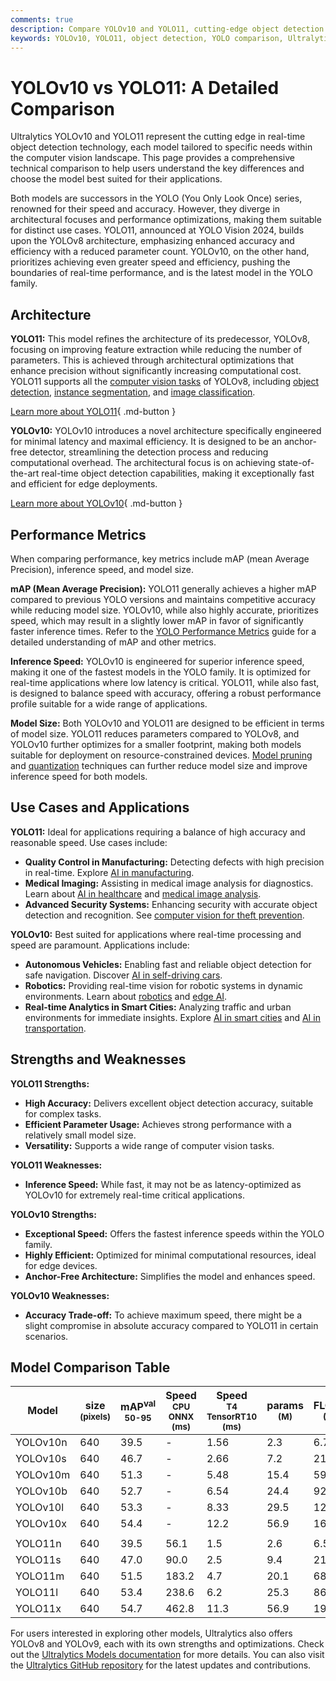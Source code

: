 ```yaml
---
comments: true
description: Compare YOLOv10 and YOLO11, cutting-edge object detection models by Ultralytics. Explore performance, accuracy, speed, and use cases for your projects.
keywords: YOLOv10, YOLO11, object detection, YOLO comparison, Ultralytics, real-time detection, computer vision, performance metrics, machine learning
---
```


# YOLOv10 vs YOLO11: A Detailed Comparison

Ultralytics YOLOv10 and YOLO11 represent the cutting edge in real-time object detection technology, each model tailored to specific needs within the computer vision landscape. This page provides a comprehensive technical comparison to help users understand the key differences and choose the model best suited for their applications.

Both models are successors in the YOLO (You Only Look Once) series, renowned for their speed and accuracy. However, they diverge in architectural focuses and performance optimizations, making them suitable for distinct use cases. YOLO11, announced at YOLO Vision 2024, builds upon the YOLOv8 architecture, emphasizing enhanced accuracy and efficiency with a reduced parameter count. YOLOv10, on the other hand, prioritizes achieving even greater speed and efficiency, pushing the boundaries of real-time performance, and is the latest model in the YOLO family.

<script async src="https://cdn.jsdelivr.net/npm/chart.js@latest/dist/chart.min.js"></script>
<script defer src="../../javascript/benchmark.js"></script>

<canvas id="modelComparisonChart" width="1024" height="400" active-models='["YOLOv10", "YOLO11"]'></canvas>

## Architecture

**YOLO11:** This model refines the architecture of its predecessor, YOLOv8, focusing on improving feature extraction while reducing the number of parameters. This is achieved through architectural optimizations that enhance precision without significantly increasing computational cost. YOLO11 supports all the [computer vision tasks](https://docs.ultralytics.com/tasks/) of YOLOv8, including [object detection](https://www.ultralytics.com/glossary/object-detection), [instance segmentation](https://www.ultralytics.com/glossary/instance-segmentation), and [image classification](https://docs.ultralytics.com/tasks/classify/).

[Learn more about YOLO11](https://docs.ultralytics.com/models/yolo11/){ .md-button }

**YOLOv10:** YOLOv10 introduces a novel architecture specifically engineered for minimal latency and maximal efficiency. It is designed to be an anchor-free detector, streamlining the detection process and reducing computational overhead. The architectural focus is on achieving state-of-the-art real-time object detection capabilities, making it exceptionally fast and efficient for edge deployments.

[Learn more about YOLOv10](https://docs.ultralytics.com/models/yolov10/){ .md-button }

## Performance Metrics

When comparing performance, key metrics include mAP (mean Average Precision), inference speed, and model size.

**mAP (Mean Average Precision):** YOLO11 generally achieves a higher mAP compared to previous YOLO versions and maintains competitive accuracy while reducing model size. YOLOv10, while also highly accurate, prioritizes speed, which may result in a slightly lower mAP in favor of significantly faster inference times. Refer to the [YOLO Performance Metrics](https://docs.ultralytics.com/guides/yolo-performance-metrics/) guide for a detailed understanding of mAP and other metrics.

**Inference Speed:** YOLOv10 is engineered for superior inference speed, making it one of the fastest models in the YOLO family. It is optimized for real-time applications where low latency is critical. YOLO11, while also fast, is designed to balance speed with accuracy, offering a robust performance profile suitable for a wide range of applications.

**Model Size:** Both YOLOv10 and YOLO11 are designed to be efficient in terms of model size. YOLO11 reduces parameters compared to YOLOv8, and YOLOv10 further optimizes for a smaller footprint, making both models suitable for deployment on resource-constrained devices. [Model pruning](https://www.ultralytics.com/glossary/pruning) and [quantization](https://www.ultralytics.com/glossary/model-quantization) techniques can further reduce model size and improve inference speed for both models.

## Use Cases and Applications

**YOLO11:** Ideal for applications requiring a balance of high accuracy and reasonable speed. Use cases include:

- **Quality Control in Manufacturing:** Detecting defects with high precision in real-time. Explore [AI in manufacturing](https://www.ultralytics.com/solutions/ai-in-manufacturing).
- **Medical Imaging:** Assisting in medical image analysis for diagnostics. Learn about [AI in healthcare](https://www.ultralytics.com/solutions/ai-in-healthcare) and [medical image analysis](https://www.ultralytics.com/glossary/medical-image-analysis).
- **Advanced Security Systems:** Enhancing security with accurate object detection and recognition. See [computer vision for theft prevention](https://www.ultralytics.com/blog/computer-vision-for-theft-prevention-enhancing-security).

**YOLOv10:** Best suited for applications where real-time processing and speed are paramount. Applications include:

- **Autonomous Vehicles:** Enabling fast and reliable object detection for safe navigation. Discover [AI in self-driving cars](https://www.ultralytics.com/solutions/ai-in-self-driving).
- **Robotics:** Providing real-time vision for robotic systems in dynamic environments. Learn about [robotics](https://www.ultralytics.com/glossary/robotics) and [edge AI](https://www.ultralytics.com/glossary/edge-ai).
- **Real-time Analytics in Smart Cities:** Analyzing traffic and urban environments for immediate insights. Explore [AI in smart cities](https://www.ultralytics.com/blog/computer-vision-ai-in-smart-cities) and [AI in transportation](https://www.ultralytics.com/blog/ai-in-transportation-redefining-metro-systems).

## Strengths and Weaknesses

**YOLO11 Strengths:**

- **High Accuracy:** Delivers excellent object detection accuracy, suitable for complex tasks.
- **Efficient Parameter Usage:** Achieves strong performance with a relatively small model size.
- **Versatility:** Supports a wide range of computer vision tasks.

**YOLO11 Weaknesses:**

- **Inference Speed:** While fast, it may not be as latency-optimized as YOLOv10 for extremely real-time critical applications.

**YOLOv10 Strengths:**

- **Exceptional Speed:** Offers the fastest inference speeds within the YOLO family.
- **Highly Efficient:** Optimized for minimal computational resources, ideal for edge devices.
- **Anchor-Free Architecture:** Simplifies the model and enhances speed.

**YOLOv10 Weaknesses:**

- **Accuracy Trade-off:** To achieve maximum speed, there might be a slight compromise in absolute accuracy compared to YOLO11 in certain scenarios.

## Model Comparison Table

| Model    | size<br><sup>(pixels) | mAP<sup>val<br>50-95 | Speed<br><sup>CPU ONNX<br>(ms) | Speed<br><sup>T4 TensorRT10<br>(ms) | params<br><sup>(M) | FLOPs<br><sup>(B) |
| -------- | --------------------- | -------------------- | ------------------------------ | ----------------------------------- | ------------------ | ----------------- |
| YOLOv10n | 640                   | 39.5                 | -                              | 1.56                                | 2.3                | 6.7               |
| YOLOv10s | 640                   | 46.7                 | -                              | 2.66                                | 7.2                | 21.6              |
| YOLOv10m | 640                   | 51.3                 | -                              | 5.48                                | 15.4               | 59.1              |
| YOLOv10b | 640                   | 52.7                 | -                              | 6.54                                | 24.4               | 92.0              |
| YOLOv10l | 640                   | 53.3                 | -                              | 8.33                                | 29.5               | 120.3             |
| YOLOv10x | 640                   | 54.4                 | -                              | 12.2                                | 56.9               | 160.4             |
|          |                       |                      |                                |                                     |                    |                   |
| YOLO11n  | 640                   | 39.5                 | 56.1                           | 1.5                                 | 2.6                | 6.5               |
| YOLO11s  | 640                   | 47.0                 | 90.0                           | 2.5                                 | 9.4                | 21.5              |
| YOLO11m  | 640                   | 51.5                 | 183.2                          | 4.7                                 | 20.1               | 68.0              |
| YOLO11l  | 640                   | 53.4                 | 238.6                          | 6.2                                 | 25.3               | 86.9              |
| YOLO11x  | 640                   | 54.7                 | 462.8                          | 11.3                                | 56.9               | 194.9             |

For users interested in exploring other models, Ultralytics also offers YOLOv8 and YOLOv9, each with its own strengths and optimizations. Check out the [Ultralytics Models documentation](https://docs.ultralytics.com/models/) for more details. You can also visit the [Ultralytics GitHub repository](https://github.com/ultralytics/ultralytics) for the latest updates and contributions.
